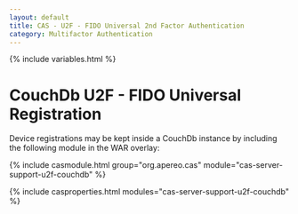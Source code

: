 ```yaml
---
layout: default
title: CAS - U2F - FIDO Universal 2nd Factor Authentication
category: Multifactor Authentication
---
```


{% include variables.html %}

# CouchDb U2F - FIDO Universal Registration

Device registrations may be kept inside a CouchDb instance by including the following module in the WAR overlay:

{% include casmodule.html group="org.apereo.cas" module="cas-server-support-u2f-couchdb" %}

{% include casproperties.html
modules="cas-server-support-u2f-couchdb" %}
